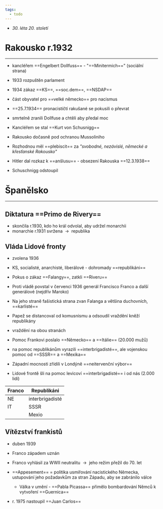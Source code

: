 ```yaml
---
tags:
  - todo
---
```


- _30. léta 20. století_
# Rakousko r.1932
---
- kancléřem ==Engelbert Dollfuss== - "==Minitermich==" (sociální strana)
- 1933 rozpuštěn parlament
- 1934 zákaz ==KS==, ==soc.dem==, ==NSDAP==
- část obyvatel pro ==velké německo== pro nacismus

- ==25.7.1934== pronacističtí rakušané se pokusili o převrat
- smrtelně zranili Dollfuse a chtěli aby předal moc

- Kancléřem se stal ==Kurt von Schusnigg==
- Rakousko dočasně pod ochranou Mussoliniho

- Rozhodnou měl ==plebiscit== za _"svobodné, nezávislé, německé a křesťanské Rakousko"_
- Hitler dal rozkaz k ==anšlusu== - obsezení Rakouska ==12.3.1938==
- Schuschnigg odstoupil

# Španělsko
---
## Diktatura ==Primo de Rivery==
- skončila r.1930, kdo ho král odvolal, aby udržel monarchii
- monarchie r.1931 svržena  ${\ \longrightarrow\ }$ republika 
## Vláda Lidové fronty
- zvolena 1936
- KS, socialisté, anarchisté, liberálové - dohromady ==republikáni==
- Pokus o zákaz ==Falangy==, zatkli ==Riveru==
- Proti vládě povstal v červenci 1936 generál Francisco Franco a další generálové (nejdřív Maroko)
- Na jeho straně fašistická strana zvan Falanga a většina duchovních, ==karlisté==


- Papež se distancoval od komusnismu a odsoudil vraždění kněží republikány
- vraždění na obou stranách
- Pomoc Frankovi poslalo ==Německo== a ==Itálie== (20.000 mužů)
- na pomoc republikánům vyrazili ==interbrigadisté==, ale vojenskou pomoc od ==SSSR== a ==Mexika==

- Západní mocnosti zřídili v Londýně ==neitervenční výbor==
- Lidové frontě šli na pomoc levicoví ==interbrigadisté== i od nás (2.000 lidí)

| Franco | Republikáni     |
| ------ | --------------- |
| NE     | interbrigadisté |
| IT     | SSSR            |
|        | Mexio           |

## Vítězství frankistů
- duben 1939
- Franco západem uznán 
- Franco vyhlásil za WWII neutralitu  ${\ \longrightarrow\ }$ jeho režim přežil do 70. let
- ==Appesement== = politika usmiřování nacistického Německa, ustupování jeho požadavkům za stran Západu, aby se zabránilo válce

	- Válka v umění -  ==Pabla Picassa== přimělo bombardování Němců k vytvoření ==Guernica==
- r. 1975 nastoupil ==Juan Carlos==